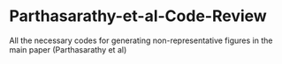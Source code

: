 # Parthasarathy-et-al-Code-Review
All the necessary codes for generating non-representative figures in the main paper (Parthasarathy et al)
